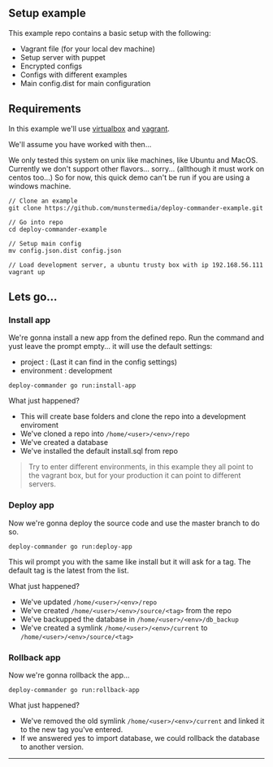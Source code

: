 ## Setup example



This example repo contains a basic setup with the following:

- Vagrant file (for your local dev machine)
- Setup server with puppet
- Encrypted configs
- Configs with different examples
- Main config.dist for main configuration



## Requirements

In this example we'll use [virtualbox](https://www.virtualbox.org/) and [vagrant](https://www.vagrantup.com/).

We'll assume you have worked with then...

We only tested this system on unix like machines, like Ubuntu and MacOS.
Currently we don't support other flavors... sorry... (allthough it must work on centos too...)
So for now, this quick demo can't be run if you are using a windows machine.


```
// Clone an example
git clone https://github.com/munstermedia/deploy-commander-example.git

// Go into repo
cd deploy-commander-example

// Setup main config
mv config.json.dist config.json

// Load development server, a ubuntu trusty box with ip 192.168.56.111
vagrant up
```

## Lets go...


### Install app
We're gonna install a new app from the defined repo.
Run the command and yust leave the prompt empty... it will use the default settings:

* project : (Last it can find in the config settings)
* environment : development

```
deploy-commander go run:install-app
```

What just happened?

- This will create base folders and clone the repo into a development enviroment
- We've cloned a repo into `/home/<user>/<env>/repo`
- We've created a database
- We've installed the default install.sql from repo

> Try to enter different environments, in this example they all point to the vagrant box, but for your production it can point to different servers.

### Deploy app

Now we're gonna deploy the source code and use the master branch to do so.

```
deploy-commander go run:deploy-app
```

This wil prompt you with the same like install but it will ask for a tag.
The default tag is the latest from the list.

What just happened?

- We've updated `/home/<user>/<env>/repo`
- We've created `/home/<user>/<env>/source/<tag>` from the repo
- We've backupped the database in `/home/<user>/<env>/db_backup`
- We've created a symlink `/home/<user>/<env>/current` to `/home/<user>/<env>/source/<tag>`

### Rollback app

Now we're gonna rollback the app...

```
deploy-commander go run:rollback-app
```

What just happened?

- We've removed the old symlink `/home/<user>/<env>/current` and linked it to the new tag you've entered.
- If we answered yes to import database, we could rollback the database to another version.

- - -
